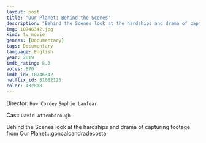 ```yaml
---
layout: post
title: "Our Planet: Behind the Scenes"
description: "Behind the Scenes look at the hardships and drama of capturing footage from Our Planet.::goncaloandradecosta.."
img: 10746342.jpg
kind: tv movie
genres: [Documentary]
tags: Documentary 
language: English
year: 2019
imdb_rating: 8.3
votes: 870
imdb_id: 10746342
netflix_id: 81082125
color: 432818
---
```

Director: `Huw Cordey` `Sophie Lanfear`  

Cast: `David Attenborough` 

Behind the Scenes look at the hardships and drama of capturing footage from Our Planet.::goncaloandradecosta